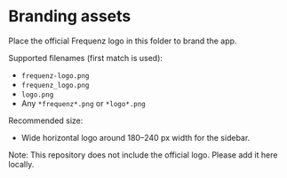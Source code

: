 Branding assets
===============

Place the official Frequenz logo in this folder to brand the app.

Supported filenames (first match is used):
- `frequenz-logo.png`
- `frequenz_logo.png`
- `logo.png`
- Any `*frequenz*.png` or `*logo*.png`

Recommended size:
- Wide horizontal logo around 180–240 px width for the sidebar.

Note: This repository does not include the official logo. Please add it here locally.

